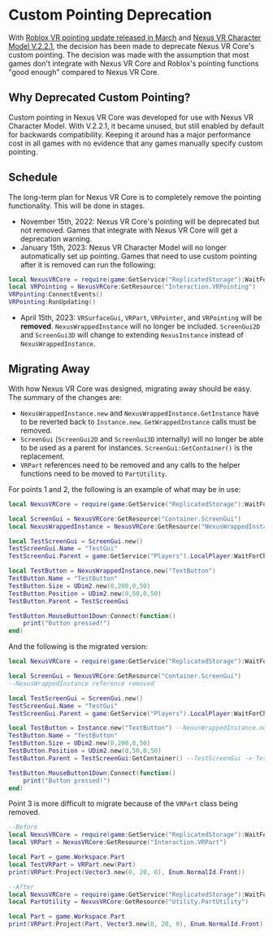 # Custom Pointing Deprecation
With [Roblox VR pointing update released in March](https://devforum.roblox.com/t/roblox-vr-system-update/1584379)
and [Nexus VR Character Model V.2.2.1](https://github.com/TheNexusAvenger/Nexus-VR-Character-Model/releases/tag/V.2.2.1),
the decision has been made to deprecate Nexus VR Core's
custom pointing. The decision was made with the assumption
that most games don't integrate with Nexus VR Core and
Roblox's pointing functions "good enough" compared to
Nexus VR Core.

## Why Deprecated Custom Pointing?
Custom pointing in Nexus VR Core was developed for use with
Nexus VR Character Model. With V.2.2.1, it became unused,
but still enabled by default for backwards compatibility.
Keeping it around has a major performance cost in all games
with no evidence that any games manually specify custom pointing.

## Schedule
The long-term plan for Nexus VR Core is to completely
remove the pointing functionality. This will be done
in stages.
- November 15th, 2022: Nexus VR Core's pointing will
  be deprecated but not removed. Games that integrate
  with Nexus VR Core will get a deprecation warning.
- January 15th, 2023: Nexus VR Character Model
  will no longer automatically set up pointing.
  Games that need to use custom pointing after it
  is removed can run the following:
```lua
local NexusVRCore = require(game:GetService("ReplicatedStorage"):WaitForChild("NexusVRCore"))
local VRPointing = NexusVRCore:GetResource("Interaction.VRPointing")
VRPointing:ConnectEvents()
VRPointing:RunUpdating()
```
- April 15th, 2023: `VRSurfaceGui`, `VRPart`, `VRPointer`,
  and `VRPointing` will be **removed**. `NexusWrappedInstance`
  will no longer be included. `ScreenGui2D` and `ScreenGui3D`
  will change to extending `NexusInstance` instead of
  `NexusWrappedInstance`.

## Migrating Away
With how Nexus VR Core was designed, migrating away should
be easy. The summary of the changes are:
- `NexusWrappedInstance.new` and `NexusWrappedInstance.GetInstance`
  have to be reverted back to `Instance.new`. `GetWrappedInstance`
  calls must be removed.
- `ScreenGui` (`ScreenGui2D` and `ScreenGui3D` internally) will
  no longer be able to be used as a parent for instances.
  `ScreenGui:GetContainer()` is the replacement.
- `VRPart` references need to be removed and any calls to the
  helper functions need to be moved to `PartUtility`.

For points 1 and 2, the following is an example of what
may be in use:
```lua
local NexusVRCore = require(game:GetService("ReplicatedStorage"):WaitForChild("NexusVRCore"))

local ScreenGui = NexusVRCore:GetResource("Container.ScreenGui")
local NexusWrappedInstance = NexusVRCore:GetResource("NexusWrappedInstance")

local TestScreenGui = ScreenGui.new()
TestScreenGui.Name = "TestGui"
TestScreenGui.Parent = game:GetService("Players").LocalPlayer:WaitForChild("PlayerGui")

local TestButton = NexusWrappedInstance.new("TextButton")
TestButton.Name = "TestButton"
TestButton.Size = UDim2.new(0,200,0,50)
TestButton.Position = UDim2.new(0,50,0,50)
TestButton.Parent = TestScreenGui

TestButton.MouseButton1Down:Connect(function()
    print("Button pressed!")
end)
```

And the following is the migrated version:
```lua
local NexusVRCore = require(game:GetService("ReplicatedStorage"):WaitForChild("NexusVRCore"))

local ScreenGui = NexusVRCore:GetResource("Container.ScreenGui")
--NexusWrappedInstance reference removed

local TestScreenGui = ScreenGui.new()
TestScreenGui.Name = "TestGui"
TestScreenGui.Parent = game:GetService("Players").LocalPlayer:WaitForChild("PlayerGui")

local TestButton = Instance.new("TextButton") --NexusWrappedInstance.new -> Instance.new
TestButton.Name = "TestButton"
TestButton.Size = UDim2.new(0,200,0,50)
TestButton.Position = UDim2.new(0,50,0,50)
TestButton.Parent = TestScreenGui:GetContainer() --TestScreenGui -> TestScreenGui:GetContainer()

TestButton.MouseButton1Down:Connect(function()
    print("Button pressed!")
end)
```

Point 3 is more difficult to migrate because of the `VRPart`
class being removed.
```lua
--Before
local NexusVRCore = require(game:GetService("ReplicatedStorage"):WaitForChild("NexusVRCore"))
local VRPart = NexusVRCore:GetResource("Interaction.VRPart")

local Part = game.Workspace.Part
local TestVRPart = VRPart.new(Part)
print(VRPart:Project(Vector3.new(0, 20, 0), Enum.NormalId.Front))

--After
local NexusVRCore = require(game:GetService("ReplicatedStorage"):WaitForChild("NexusVRCore"))
local PartUtility = NexusVRCore:GetResource("Utility.PartUtility")

local Part = game.Workspace.Part
print(VRPart:Project(Part, Vector3.new(0, 20, 0), Enum.NormalId.Front))
```